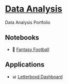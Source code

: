 # [Data Analysis](https://alexbatistaarantes.github.io/data-analysis/)

Data Analysis Portfolio

## Notebooks

- 🏈 [Fantasy Football](./analysis/Fantasy%20Football/)

## Applications

- 📊 [Letterboxd Dashboard](https://alexbatistaarantes.github.io/letterboxd-dashboard/)
